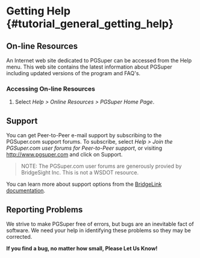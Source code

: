 Getting Help {#tutorial_general_getting_help}
==============================

On-line Resources
-----------------------
An Internet web site dedicated to PGSuper can be accessed from the Help menu. This web site contains the latest information about PGSuper including updated versions of the program and FAQ's.

### Accessing On-line Resources ###
1. Select *Help > Online Resources > PGSuper Home Page*.

Support
-------
You can get Peer-to-Peer e-mail support by subscribing to the PGSuper.com support forums. To subscribe, select *Help > Join the PGSuper.com user forums for Peer-to-Peer support*, or visiting http://www.pgsuper.com and click on Support.

> NOTE: The PGSuper.com user forums are generously provied by BridgeSight Inc. This is not a WSDOT resource.

You can learn more about support options from the [BridgeLink documentation](http://www.wsdot.wa.gov/eesc/bridge/software/Documentation/BridgeLink/1.0/).

Reporting Problems
-------------------
We strive to make PGSuper free of errors, but bugs are an inevitable fact of software. We need your help in identifying these problems so they may be corrected.

**If you find a bug, no matter how small, Please Let Us Know!**

